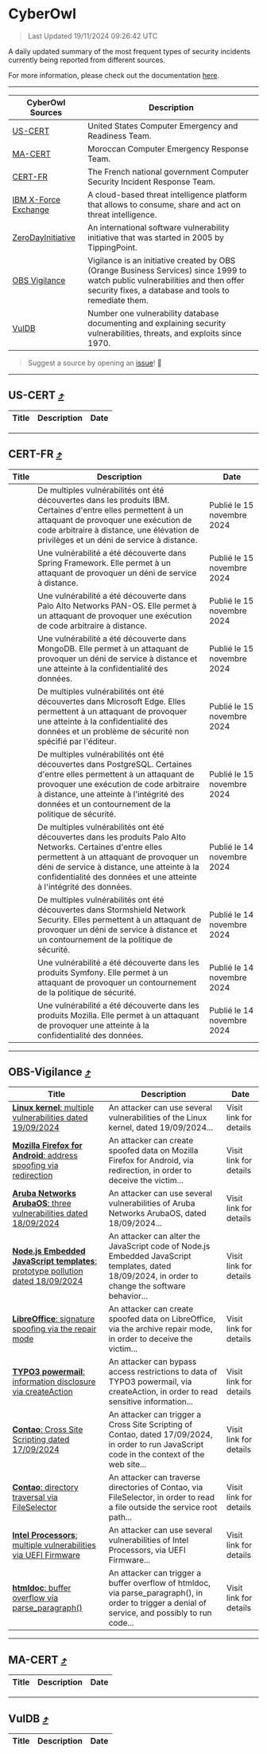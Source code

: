 
 <div id='top'></div>

# CyberOwl

 > Last Updated 19/11/2024 09:26:42 UTC
 
 A daily updated summary of the most frequent types of security incidents currently being reported from different sources.
 
 For more information, please check out the documentation [here](./docs/README.md).
 
 ---
 |CyberOwl Sources|Description|
 |---|---|
 |[US-CERT](#us-cert-arrow_heading_up)|United States Computer Emergency and Readiness Team.|
 |[MA-CERT](#ma-cert-arrow_heading_up)|Moroccan Computer Emergency Response Team.|
 |[CERT-FR](#cert-fr-arrow_heading_up)|The French national government Computer Security Incident Response Team.|
 |[IBM X-Force Exchange](#ibmcloud-arrow_heading_up)|A cloud-based threat intelligence platform that allows to consume, share and act on threat intelligence.|
 |[ZeroDayInitiative](#zerodayinitiative-arrow_heading_up)|An international software vulnerability initiative that was started in 2005 by TippingPoint.|
 |[OBS Vigilance](#obs-vigilance-arrow_heading_up)|Vigilance is an initiative created by OBS (Orange Business Services) since 1999 to watch public vulnerabilities and then offer security fixes, a database and tools to remediate them.|
 |[VulDB](#vuldb-arrow_heading_up)|Number one vulnerability database documenting and explaining security vulnerabilities, threats, and exploits since 1970.|
 
 > Suggest a source by opening an [issue](https://github.com/karimhabush/cyberowl/issues)! :raised_hands:
 ---

## US-CERT [:arrow_heading_up:](#cyberowl)

 |Title|Description|Date|
 |---|---|---|
 
 ---

## CERT-FR [:arrow_heading_up:](#cyberowl)

 |Title|Description|Date|
 |---|---|---|
 |[](https://www.cert.ssi.gouv.fr/avis/CERTFR-2024-AVI-0992/)|De multiples vulnérabilités ont été découvertes dans les produits IBM. Certaines d'entre elles permettent à un attaquant de provoquer une exécution de code arbitraire à distance, une élévation de privilèges et un déni de service à distance.|Publié le 15 novembre 2024|
 |[](https://www.cert.ssi.gouv.fr/avis/CERTFR-2024-AVI-0991/)|Une vulnérabilité a été découverte dans Spring Framework. Elle permet à un attaquant de provoquer un déni de service à distance.|Publié le 15 novembre 2024|
 |[](https://www.cert.ssi.gouv.fr/avis/CERTFR-2024-AVI-0990/)|Une vulnérabilité a été découverte dans Palo Alto Networks PAN-OS. Elle permet à un attaquant de provoquer une exécution de code arbitraire à distance.|Publié le 15 novembre 2024|
 |[](https://www.cert.ssi.gouv.fr/avis/CERTFR-2024-AVI-0989/)|Une vulnérabilité a été découverte dans MongoDB. Elle permet à un attaquant de provoquer un déni de service à distance et une atteinte à la confidentialité des données.|Publié le 15 novembre 2024|
 |[](https://www.cert.ssi.gouv.fr/avis/CERTFR-2024-AVI-0988/)|De multiples vulnérabilités ont été découvertes dans Microsoft Edge. Elles permettent à un attaquant de provoquer une atteinte à la confidentialité des données et un problème de sécurité non spécifié par l'éditeur.|Publié le 15 novembre 2024|
 |[](https://www.cert.ssi.gouv.fr/avis/CERTFR-2024-AVI-0987/)|De multiples vulnérabilités ont été découvertes dans PostgreSQL. Certaines d'entre elles permettent à un attaquant de provoquer une exécution de code arbitraire à distance, une atteinte à l'intégrité des données et un contournement de la politique de sécurité.|Publié le 15 novembre 2024|
 |[](https://www.cert.ssi.gouv.fr/avis/CERTFR-2024-AVI-0986/)|De multiples vulnérabilités ont été découvertes dans les produits Palo Alto Networks. Certaines d'entre elles permettent à un attaquant de provoquer un déni de service à distance, une atteinte à la confidentialité des données et une atteinte à l'intégrité des données.|Publié le 14 novembre 2024|
 |[](https://www.cert.ssi.gouv.fr/avis/CERTFR-2024-AVI-0985/)|De multiples vulnérabilités ont été découvertes dans Stormshield Network Security. Elles permettent à un attaquant de provoquer un déni de service à distance et un contournement de la politique de sécurité.|Publié le 14 novembre 2024|
 |[](https://www.cert.ssi.gouv.fr/avis/CERTFR-2024-AVI-0984/)|Une vulnérabilité a été découverte dans les produits Symfony. Elle permet à un attaquant de provoquer un contournement de la politique de sécurité.|Publié le 14 novembre 2024|
 |[](https://www.cert.ssi.gouv.fr/avis/CERTFR-2024-AVI-0983/)|Une vulnérabilité a été découverte dans les produits Mozilla. Elle permet à un attaquant de provoquer une atteinte à la confidentialité des données.|Publié le 14 novembre 2024|
 
 ---

## OBS-Vigilance [:arrow_heading_up:](#cyberowl)

 |Title|Description|Date|
 |---|---|---|
 |[<a href="https://vigilance.fr/vulnerability/Linux-kernel-multiple-vulnerabilities-dated-19-09-2024-45184" class="noirorange"><b>Linux kernel</b>: multiple vulnerabilities dated 19/09/2024</a>](https://vigilance.fr/vulnerability/Linux-kernel-multiple-vulnerabilities-dated-19-09-2024-45184)|An attacker can use several vulnerabilities of the Linux kernel, dated 19/09/2024...|Visit link for details|
 |[<a href="https://vigilance.fr/vulnerability/Mozilla-Firefox-for-Android-address-spoofing-via-redirection-45180" class="noirorange"><b>Mozilla Firefox for Android</b>: address spoofing via redirection</a>](https://vigilance.fr/vulnerability/Mozilla-Firefox-for-Android-address-spoofing-via-redirection-45180)|An attacker can create spoofed data on Mozilla Firefox for Android, via redirection, in order to deceive the victim...|Visit link for details|
 |[<a href="https://vigilance.fr/vulnerability/Aruba-Networks-ArubaOS-three-vulnerabilities-dated-18-09-2024-45178" class="noirorange"><b>Aruba Networks ArubaOS</b>: three vulnerabilities dated 18/09/2024</a>](https://vigilance.fr/vulnerability/Aruba-Networks-ArubaOS-three-vulnerabilities-dated-18-09-2024-45178)|An attacker can use several vulnerabilities of Aruba Networks ArubaOS, dated 18/09/2024...|Visit link for details|
 |[<a href="https://vigilance.fr/vulnerability/Node-js-Embedded-JavaScript-templates-prototype-pollution-dated-18-09-2024-45177" class="noirorange"><b>Node.js Embedded JavaScript templates</b>: prototype pollution dated 18/09/2024</a>](https://vigilance.fr/vulnerability/Node-js-Embedded-JavaScript-templates-prototype-pollution-dated-18-09-2024-45177)|An attacker can alter the JavaScript code of Node.js Embedded JavaScript templates, dated 18/09/2024, in order to change the software behavior...|Visit link for details|
 |[<a href="https://vigilance.fr/vulnerability/LibreOffice-signature-spoofing-via-the-repair-mode-45175" class="noirorange"><b>LibreOffice</b>: signature spoofing via the repair mode</a>](https://vigilance.fr/vulnerability/LibreOffice-signature-spoofing-via-the-repair-mode-45175)|An attacker can create spoofed data on LibreOffice, via the archive repair mode, in order to deceive the victim...|Visit link for details|
 |[<a href="https://vigilance.fr/vulnerability/TYPO3-powermail-information-disclosure-via-createAction-45173" class="noirorange"><b>TYPO3 powermail</b>: information disclosure via createAction</a>](https://vigilance.fr/vulnerability/TYPO3-powermail-information-disclosure-via-createAction-45173)|An attacker can bypass access restrictions to data of TYPO3 powermail, via createAction, in order to read sensitive information...|Visit link for details|
 |[<a href="https://vigilance.fr/vulnerability/Contao-Cross-Site-Scripting-dated-17-09-2024-45172" class="noirorange"><b>Contao</b>: Cross Site Scripting dated 17/09/2024</a>](https://vigilance.fr/vulnerability/Contao-Cross-Site-Scripting-dated-17-09-2024-45172)|An attacker can trigger a Cross Site Scripting of Contao, dated 17/09/2024, in order to run JavaScript code in the context of the web site...|Visit link for details|
 |[<a href="https://vigilance.fr/vulnerability/Contao-directory-traversal-via-FileSelector-45170" class="noirorange"><b>Contao</b>: directory traversal via FileSelector</a>](https://vigilance.fr/vulnerability/Contao-directory-traversal-via-FileSelector-45170)|An attacker can traverse directories of Contao, via FileSelector, in order to read a file outside the service root path...|Visit link for details|
 |[<a href="https://vigilance.fr/vulnerability/Intel-Processors-multiple-vulnerabilities-via-UEFI-Firmware-45168" class="noirorange"><b>Intel Processors</b>: multiple vulnerabilities via UEFI Firmware</a>](https://vigilance.fr/vulnerability/Intel-Processors-multiple-vulnerabilities-via-UEFI-Firmware-45168)|An attacker can use several vulnerabilities of Intel Processors, via UEFI Firmware...|Visit link for details|
 |[<a href="https://vigilance.fr/vulnerability/htmldoc-buffer-overflow-via-parse-paragraph-45164" class="noirorange"><b>htmldoc</b>: buffer overflow via parse_paragraph()</a>](https://vigilance.fr/vulnerability/htmldoc-buffer-overflow-via-parse-paragraph-45164)|An attacker can trigger a buffer overflow of htmldoc, via parse_paragraph(), in order to trigger a denial of service, and possibly to run code...|Visit link for details|
 
 ---

## MA-CERT [:arrow_heading_up:](#cyberowl)

 |Title|Description|Date|
 |---|---|---|
 
 ---

## VulDB [:arrow_heading_up:](#cyberowl)

 |Title|Description|Date|
 |---|---|---|
 